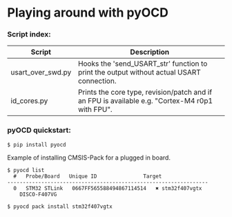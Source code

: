 # Playing around with pyOCD

### Script index:

| Script        	  | Description                                                                          	|
|-------------------|------------------------------------------------------------------------------------------|
| usart_over_swd.py | Hooks the 'send_USART_str' function to print the output without actual USART connection.  |
| id_cores.py       | Prints the core type, revision/patch and if an FPU is available e.g. "Cortex-M4 r0p1 with FPU".|

### pyOCD quickstart:
```
$ pip install pyocd
```
Example of installing CMSIS-Pack for a plugged in board.
```
$ pyocd list
  #   Probe/Board	Unique ID              	Target      	 
-----------------------------------------------------------------
  0   STM32 STLink   0667FF565588494867114514   ✖︎ stm32f407vgtx  
  	DISCO-F407VG
 	 
$ pyocd pack install stm32f407vgtx
```
